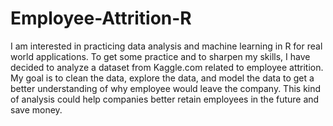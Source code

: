 # Employee-Attrition-R

I am interested in practicing data analysis and machine learning in R for real world applications. To get some practice and to sharpen my skills, I have decided to analyze a dataset from Kaggle.com related to employee attrition. My goal is to clean the data, explore the data, and model the data to get a better understanding of why employee would leave the company. This kind of analysis could help companies better retain employees in the future and save money.


